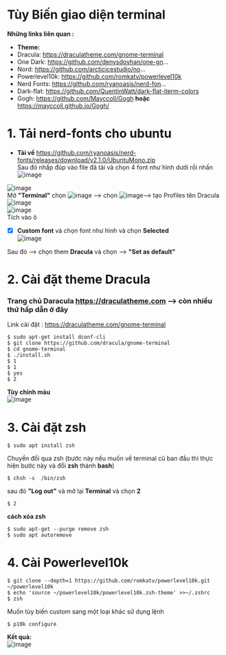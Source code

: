 # Tùy Biến giao diện terminal
**Những links liên quan :**
- **Theme:**
- Dracula: https://draculatheme.com/gnome-terminal
- One Dark: https://github.com/denysdovhan/one-gn...
- Nord: https://github.com/arcticicestudio/no...
- Powerlevel10k: https://github.com/romkatv/powerlevel10k
- Nerd Fonts: https://github.com/ryanoasis/nerd-fon...
- Dark-flat: https://github.com/QuentinWatt/dark-flat-iterm-colors
- Gogh: https://github.com/Mayccoll/Gogh **hoặc** https://mayccoll.github.io/Gogh/



# 1. Tải nerd-fonts cho ubuntu
- **Tải về** https://github.com/ryanoasis/nerd-fonts/releases/download/v2.1.0/UbuntuMono.zip \
Sau đó nhấp đúp vào file đã tải và chọn 4 font như hình dưới rồi nhấn ![image](https://user-images.githubusercontent.com/42485856/128306160-53737dec-83e0-4387-94cc-ad471bcae349.png) 

![image](https://user-images.githubusercontent.com/42485856/128305797-e8ce1b11-6a3c-4bf1-b1a0-2d452005ff11.png) \
Mở **"Terminal"** chọn ![image](https://user-images.githubusercontent.com/42485856/128304713-72938258-e650-4284-b9d1-47b920f4037e.png) --> chọn ![image](https://user-images.githubusercontent.com/42485856/128304968-4a889bff-6810-4676-a556-ba6514dd0b8c.png)--> tạo Profiles tên Dracula ![image](https://user-images.githubusercontent.com/42485856/128305336-d84ec592-6a60-4b6f-a4e4-c1acb167c80a.png) \
![image](https://user-images.githubusercontent.com/42485856/128304211-7770f3ad-90a3-41e4-a57a-41efd3e38c93.png) \
Tích vào ô 
- [x] **Custom font** và chọn font như hình và chọn **Selected**  \
![image](https://user-images.githubusercontent.com/42485856/128306493-864c3839-2725-4f79-8f29-92a16128e388.png)

Sau đó --> chọn them **Dracula** và chọn --> **"Set as default"**


# 2. Cài đặt theme Dracula
### Trang chủ Daracula https://draculatheme.com --> còn nhiều thứ hấp dẫn ở đây
Link cài đặt : https://draculatheme.com/gnome-terminal
```
$ sudo apt-get install dconf-cli
$ git clone https://github.com/dracula/gnome-terminal
$ cd gnome-terminal
$ ./install.sh
$ 1
$ 1
$ yes
$ 2
```
**Tùy chỉnh màu** \
![image](https://user-images.githubusercontent.com/42485856/128316103-4d335361-8ca7-4f48-a52a-854380869cb1.png)

# 3. Cài đặt zsh
```
$ sudo apt install zsh
```
Chuyển đổi qua zsh (bước này nếu muốn về terminal cũ ban đầu thì thực hiện bước này và đổi **zsh** thành **bash**)
```
$ chsh -s  /bin/zsh
```
sau đó **"Log out"** và mở lại **Terminal** và chọn **2**
```
$ 2
```
**cách xóa zsh**
```
$ sudo apt-get --purge remove zsh
$ sudo apt autoremove
```

# 4. Cài Powerlevel10k
```
$ git clone --depth=1 https://github.com/romkatv/powerlevel10k.git ~/powerlevel10k
$ echo 'source ~/powerlevel10k/powerlevel10k.zsh-theme' >>~/.zshrc
$ zsh
```
Muốn tùy biến custom sang một loại khác sữ dụng lệnh 
```
$ p10k configure
```
**Kết quả:** \
![image](https://user-images.githubusercontent.com/42485856/128347392-8cde5cf8-fea0-491d-9ca1-791fe33ac8ec.png)

